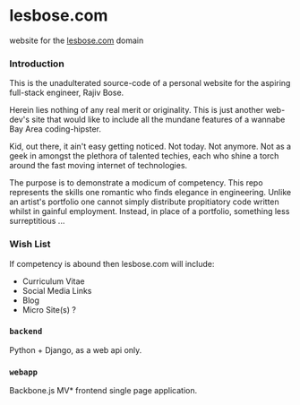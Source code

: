 lesbose.com
===========

website for the [lesbose.com](http://www.lesbose.com) domain


### Introduction

This is the unadulterated source-code of a personal website for the aspiring full-stack engineer, Rajiv Bose.

Herein lies nothing of any real merit or originality. This is just another web-dev's site that would like to include all the mundane features of a wannabe Bay Area coding-hipster.

Kid, out there, it ain't easy getting noticed. Not today. Not anymore. Not as a geek in amongst the plethora of talented techies, each who shine a torch around the fast moving internet of technologies.

The purpose is to demonstrate a modicum of competency. This repo represents the skills one romantic who finds elegance in engineering. Unlike an artist's portfolio one cannot simply distribute propitiatory code written whilst in gainful employment. Instead, in place of a portfolio, something less surreptitious ...


### Wish List

If competency is abound then lesbose.com will include:

 * Curriculum Vitae
 * Social Media Links
 * Blog
 * Micro Site(s) ?


### `backend`

Python + Django, as a web api only.


### `webapp`

Backbone.js MV* frontend single page application.
